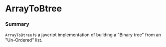 ArrayToBtree
===============

### Summary

```ArrayToBtree``` is a javcript implementation of building a "Binary tree" from an "Un-Ordered" list.